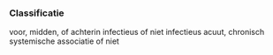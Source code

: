 ### Classificatie
voor, midden, of achterin
infectieus of niet infectieus
acuut, chronisch
systemische associatie of niet
